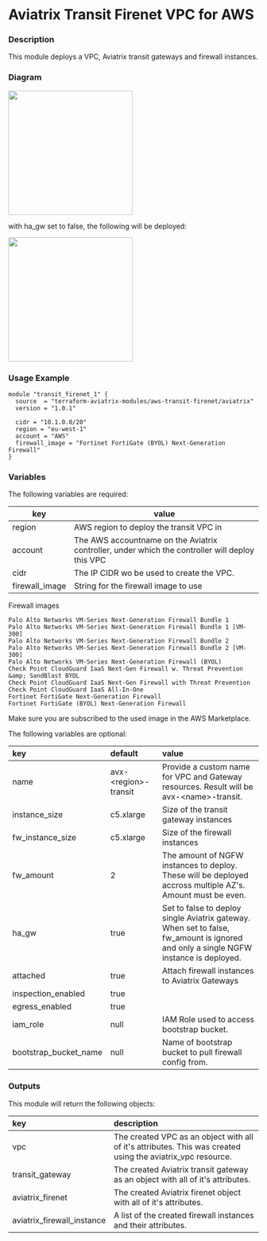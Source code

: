 # Aviatrix Transit Firenet VPC for AWS

### Description
This module deploys a VPC, Aviatrix transit gateways and firewall instances.

### Diagram
<img src="https://dhagens-repository-images-public.s3.eu-central-1.amazonaws.com/terraform-aviatrix-aws-transit-firenet/module-transit-firenet.png"  height="250">

with ha_gw set to false, the following will be deployed:

<img src="https://dhagens-repository-images-public.s3.eu-central-1.amazonaws.com/terraform-aviatrix-aws-transit-firenet/module-transit-firenet-non-ha.png"  height="250">

### Usage Example
```
module "transit_firenet_1" {
  source  = "terraform-aviatrix-modules/aws-transit-firenet/aviatrix"
  version = "1.0.1"

  cidr = "10.1.0.0/20"
  region = "eu-west-1"
  account = "AWS"
  firewall_image = "Fortinet FortiGate (BYOL) Next-Generation Firewall"
}
```

### Variables
The following variables are required:

key | value
--- | ---
region | AWS region to deploy the transit VPC in
account | The AWS accountname on the Aviatrix controller, under which the controller will deploy this VPC
cidr | The IP CIDR wo be used to create the VPC.
firewall_image | String for the firewall image to use

Firewall images
```
Palo Alto Networks VM-Series Next-Generation Firewall Bundle 1
Palo Alto Networks VM-Series Next-Generation Firewall Bundle 1 [VM-300]
Palo Alto Networks VM-Series Next-Generation Firewall Bundle 2
Palo Alto Networks VM-Series Next-Generation Firewall Bundle 2 [VM-300]
Palo Alto Networks VM-Series Next-Generation Firewall (BYOL)
Check Point CloudGuard IaaS Next-Gen Firewall w. Threat Prevention &amp; SandBlast BYOL
Check Point CloudGuard IaaS Next-Gen Firewall with Threat Prevention
Check Point CloudGuard IaaS All-In-One
Fortinet FortiGate Next-Generation Firewall
Fortinet FortiGate (BYOL) Next-Generation Firewall
```

Make sure you are subscribed to the used image in the AWS Marketplace.

The following variables are optional:

key | default | value
:--- | :--- | :---
name | avx-\<region\>-transit | Provide a custom name for VPC and Gateway resources. Result will be avx-\<name\>-transit.
instance_size | c5.xlarge | Size of the transit gateway instances
fw_instance_size | c5.xlarge | Size of the firewall instances
fw_amount | 2 | The amount of NGFW instances to deploy. These will be deployed accross multiple AZ's. Amount must be even.
ha_gw | true | Set to false to deploy single Aviatrix gateway. When set to false, fw_amount is ignored and only a single NGFW instance is deployed.
attached | true | Attach firewall instances to Aviatrix Gateways
inspection_enabled | true | 
egress_enabled | true | 
iam_role | null | IAM Role used to access bootstrap bucket.
bootstrap_bucket_name | null | Name of bootstrap bucket to pull firewall config from.

### Outputs
This module will return the following objects:

key | description
:--- | :---
vpc | The created VPC as an object with all of it's attributes. This was created using the aviatrix_vpc resource.
transit_gateway | The created Aviatrix transit gateway as an object with all of it's attributes.
aviatrix_firenet | The created Aviatrix firenet object with all of it's attributes.
aviatrix_firewall_instance | A list of the created firewall instances and their attributes.
